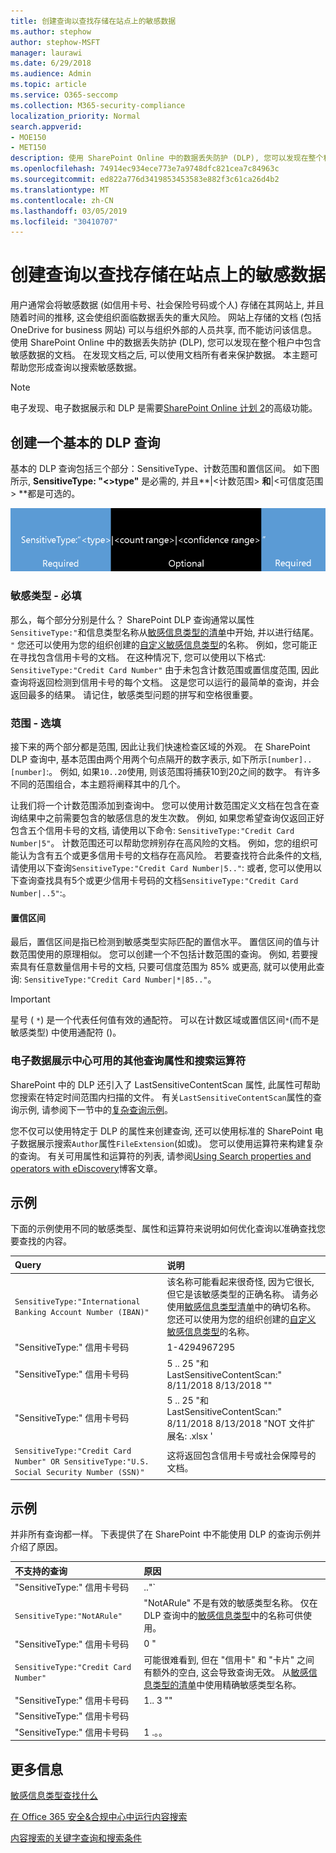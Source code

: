 ```yaml
---
title: 创建查询以查找存储在站点上的敏感数据
ms.author: stephow
author: stephow-MSFT
manager: laurawi
ms.date: 6/29/2018
ms.audience: Admin
ms.topic: article
ms.service: O365-seccomp
ms.collection: M365-security-compliance
localization_priority: Normal
search.appverid:
- MOE150
- MET150
description: 使用 SharePoint Online 中的数据丢失防护 (DLP), 您可以发现在整个租户中包含敏感数据的文档。 在发现文档之后, 可以使用文档所有者来保护数据。 本主题可帮助您形成查询以搜索敏感数据。
ms.openlocfilehash: 74914ec934ece773e7a9748dfc821cea7c84963c
ms.sourcegitcommit: ed822a776d3419853453583e882f3c61ca26d4b2
ms.translationtype: MT
ms.contentlocale: zh-CN
ms.lasthandoff: 03/05/2019
ms.locfileid: "30410707"
---
```

# <a name="form-a-query-to-find-sensitive-data-stored-on-sites"></a>创建查询以查找存储在站点上的敏感数据

用户通常会将敏感数据 (如信用卡号、社会保险号码或个人) 存储在其网站上, 并且随着时间的推移, 这会使组织面临数据丢失的重大风险。 网站上存储的文档 (包括 OneDrive for business 网站) 可以与组织外部的人员共享, 而不能访问该信息。 使用 SharePoint Online 中的数据丢失防护 (DLP), 您可以发现在整个租户中包含敏感数据的文档。 在发现文档之后, 可以使用文档所有者来保护数据。 本主题可帮助您形成查询以搜索敏感数据。
  
> [!NOTE]
> 电子发现、电子数据展示和 DLP 是需要[SharePoint Online 计划 2](https://go.microsoft.com/fwlink/?LinkId=510080)的高级功能。 
  
## <a name="forming-a-basic-dlp-query"></a>创建一个基本的 DLP 查询

基本的 DLP 查询包括三个部分：SensitiveType、计数范围和置信区间。 如下图所示, **SensitiveType: "\<\>type"** 是必需的, 并且**|\<计数范围\> **和**|\<可信度范围\> **都是可选的。 
  
![示例查询分为必需和可选两种](media/DLP-query-example-text.png)
  
### <a name="sensitive-type---required"></a>敏感类型 - 必填

那么，每个部分分别是什么？ SharePoint DLP 查询通常以属性`SensitiveType:"`和信息类型名称从[敏感信息类型的清单](https://go.microsoft.com/fwlink/?LinkID=509999)中开始, 并以进行结尾。 `"` 您还可以使用为您的组织创建的[自定义敏感信息类型](create-a-custom-sensitive-information-type.md)的名称。 例如，您可能正在寻找包含信用卡号的文档。 在这种情况下, 您可以使用以下格式: `SensitiveType:"Credit Card Number"` 由于未包含计数范围或置信度范围, 因此查询将返回检测到信用卡号的每个文档。 这是您可以运行的最简单的查询，并会返回最多的结果。 请记住，敏感类型问题的拼写和空格很重要。 
  
### <a name="ranges---optional"></a>范围 - 选填

接下来的两个部分都是范围, 因此让我们快速检查区域的外观。 在 SharePoint DLP 查询中, 基本范围由两个用两个句点隔开的数字表示, 如下所示`[number]..[number]`:。 例如, 如果`10..20`使用, 则该范围将捕获10到20之间的数字。 有许多不同的范围组合，本主题将阐释其中的几个。 
  
让我们将一个计数范围添加到查询中。 您可以使用计数范围定义文档在包含在查询结果中之前需要包含的敏感信息的发生次数。 例如, 如果您希望查询仅返回正好包含五个信用卡号的文档, 请使用以下命令: `SensitiveType:"Credit Card Number|5"`。 计数范围还可以帮助您辨别存在高风险的文档。 例如，您的组织可能认为含有五个或更多信用卡号的文档存在高风险。 若要查找符合此条件的文档, 请使用以下查询`SensitiveType:"Credit Card Number|5.."`: 或者, 您可以使用以下查询查找具有5个或更少信用卡号码的文档`SensitiveType:"Credit Card Number|..5"`:。 
  
#### <a name="confidence-range"></a>置信区间

最后，置信区间是指已检测到敏感类型实际匹配的置信水平。 置信区间的值与计数范围使用的原理相似。 您可以创建一个不包括计数范围的查询。 例如, 若要搜索具有任意数量信用卡号的文档, 只要可信度范围为 85% 或更高, 就可以使用此查询: `SensitiveType:"Credit Card Number|*|85.."`。 
  
> [!IMPORTANT]
> 星号 ( `*`) 是一个代表任何值有效的通配符。 可以在计数区域或置信区间`*`(而不是敏感类型) 中使用通配符 ()。 
  
### <a name="additional-query-properties-and-search-operators-available-in-the-ediscovery-center"></a>电子数据展示中心可用的其他查询属性和搜索运算符

SharePoint 中的 DLP 还引入了 LastSensitiveContentScan 属性, 此属性可帮助您搜索在特定时间范围内扫描的文件。 有关`LastSensitiveContentScan`属性的查询示例, 请参阅下一节中的[复杂查询示例](form-a-query-to-find-sensitive-data-stored-on-sites.md#BKMK_ExamplesOfComplexQueries)。 
  
您不仅可以使用特定于 DLP 的属性来创建查询, 还可以使用标准的 SharePoint 电子数据展示搜索`Author`属性`FileExtension`(如或)。 您可以使用运算符来构建复杂的查询。 有关可用属性和运算符的列表, 请参阅[Using Search properties and operators with eDiscovery](https://go.microsoft.com/fwlink/?LinkId=510093)博客文章。 
  
## <a name="examples-of-complex-queries"></a>示例

下面的示例使用不同的敏感类型、属性和运算符来说明如何优化查询以准确查找您要查找的内容。
  
|**Query**|**说明**|
|:-----|:-----|
| `SensitiveType:"International Banking Account Number (IBAN)"` <br/> |该名称可能看起来很奇怪, 因为它很长, 但它是该敏感类型的正确名称。 请务必使用[敏感信息类型清单](https://go.microsoft.com/fwlink/?LinkID=509999)中的确切名称。 您还可以使用为您的组织创建的[自定义敏感信息类型](create-a-custom-sensitive-information-type.md)的名称。  <br/> |
| "SensitiveType:" 信用卡号码|1-4294967295|1.. 100 "" <br/> |这将返回至少有一个与敏感类型 "信用卡号码" 匹配的文档。 每个范围的值分别是最小值和最大值。 编写此查询的更简单的方法`SensitiveType:"Credit Card Number"`是, 但其中有什么有趣之处？  <br/> |
| "SensitiveType:" 信用卡号码| 5 .. 25 "和 LastSensitiveContentScan:" 8/11/2018 8/13/2018 "" <br/> |这将返回5-25 年8月11日至8月13日 (2018) 从8月11日扫描的包含信用卡号的文档。  <br/> |
| "SensitiveType:" 信用卡号码| 5 .. 25 "和 LastSensitiveContentScan:" 8/11/2018 8/13/2018 "NOT 文件扩展名: .xlsx ' <br/> |这将返回5-25 年8月11日至8月13日 (2018) 从8月11日扫描的包含信用卡号的文档。 具有 .xlsx 扩展名的文件不包含在查询结果中。  `FileExtension`是可以包含在查询中的多个属性之一。 有关详细信息, 请参阅将[搜索属性和运算符与电子数据展示结合使用](https://go.microsoft.com/fwlink/?LinkId=510093)。  <br/> |
| `SensitiveType:"Credit Card Number" OR SensitiveType:"U.S. Social Security Number (SSN)"` <br/> |这将返回包含信用卡号或社会保障号的文档。  <br/> |
   
## <a name="examples-of-queries-to-avoid"></a>示例

并非所有查询都一样。 下表提供了在 SharePoint 中不能使用 DLP 的查询示例并介绍了原因。
  
|**不支持的查询**|**原因**|
|:-----|:-----|
| "SensitiveType:" 信用卡号码|.."` <br/> |必须至少添加一个数值。  <br/> |
| `SensitiveType:"NotARule"` <br/> |"NotARule" 不是有效的敏感类型名称。 仅在 DLP 查询中的[敏感信息类型](https://go.microsoft.com/fwlink/?LinkID=509999)中的名称可供使用。  <br/> |
| "SensitiveType:" 信用卡号码|0 " <br/> |0不是有效的范围中的最小值或最大值。  <br/> |
| `SensitiveType:"Credit Card Number"` <br/> |可能很难看到, 但在 "信用卡" 和 "卡片" 之间有额外的空白, 这会导致查询无效。 从[敏感信息类型的清单](https://go.microsoft.com/fwlink/?LinkID=509999)中使用精确敏感类型名称。  <br/> |
| "SensitiveType:" 信用卡号码|1.. 3 "" <br/> |两个句点部分不应由空格分隔。  <br/> |
| "SensitiveType:" 信用卡号码| |1 .。。|80 ... "" <br/> |管道分隔符过多 (|). 请改为遵循以下格式: ' SensitiveType: ' 信用卡号码|1 .。。|80 ... "" <br/> |
| "SensitiveType:" 信用卡号码|1 .。。|80. 101 "" <br/> |因为可信度值表示百分比, 所以它们不能超过100。 请选择 1 至 100 之间的数值。  <br/> |
   
## <a name="for-more-information"></a>更多信息

[敏感信息类型查找什么](what-the-sensitive-information-types-look-for.md)
  
[在 Office 365 安全&amp;合规中心中运行内容搜索](run-a-content-search-in-the-security-and-compliance-center.md)
  
[内容搜索的关键字查询和搜索条件](keyword-queries-and-search-conditions.md)
  

